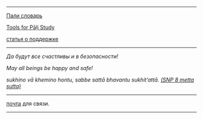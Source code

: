
--------------

[Пали словарь](https://devamitta.github.io/pali/)

[Tools for Pāḷi Study](https://sasanarakkha.github.io/study-tools/)

[статья о поддержке](https://devamitta.github.io/notes/dana.html)

--------------

*Да будут все счастливы и в безопасности!*

*May all beings be happy and safe!*

*sukhino vā khemino hontu, sabbe sattā bhavantu sukhit’attā. [(SNP 8 metta sutta)](https://suttacentral.net/snp1.8/en/sujato?layout=linebyline&reference=none&notes=asterisk&highlight=false&script=latin)*

--------------

[почта](mailto:devamitta@sasanarakkha.org) для связи.

--------------